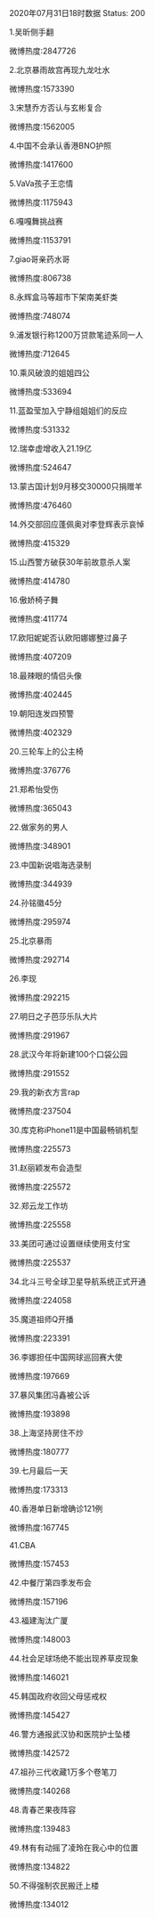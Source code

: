 2020年07月31日18时数据
Status: 200

1.吴昕侧手翻

微博热度:2847726

2.北京暴雨故宫再现九龙吐水

微博热度:1573390

3.宋慧乔方否认与玄彬复合

微博热度:1562005

4.中国不会承认香港BNO护照

微博热度:1417600

5.VaVa孩子王恋情

微博热度:1175943

6.嘎嘎舞挑战赛

微博热度:1153791

7.giao哥亲药水哥

微博热度:806738

8.永辉盒马等超市下架南美虾类

微博热度:748074

9.浦发银行称1200万贷款笔迹系同一人

微博热度:712645

10.乘风破浪的姐姐四公

微博热度:533694

11.蓝盈莹加入宁静组姐姐们的反应

微博热度:531332

12.瑞幸虚增收入21.19亿

微博热度:524647

13.蒙古国计划9月移交30000只捐赠羊

微博热度:476460

14.外交部回应蓬佩奥对李登辉表示哀悼

微博热度:415329

15.山西警方破获30年前故意杀人案

微博热度:414780

16.傲娇椅子舞

微博热度:411774

17.欧阳妮妮否认欧阳娜娜整过鼻子

微博热度:407209

18.最辣眼的情侣头像

微博热度:402445

19.朝阳连发四预警

微博热度:402329

20.三轮车上的公主椅

微博热度:376776

21.郑希怡受伤

微博热度:365043

22.做家务的男人

微博热度:348901

23.中国新说唱海选录制

微博热度:344939

24.孙铭徽45分

微博热度:295974

25.北京暴雨

微博热度:292714

26.李现

微博热度:292215

27.明日之子芭莎乐队大片

微博热度:291967

28.武汉今年将新建100个口袋公园

微博热度:291552

29.我的新衣方言rap

微博热度:237504

30.库克称iPhone11是中国最畅销机型

微博热度:225573

31.赵丽颖发布会造型

微博热度:225572

32.郑云龙工作坊

微博热度:225558

33.美团可通过设置继续使用支付宝

微博热度:225537

34.北斗三号全球卫星导航系统正式开通

微博热度:224058

35.魔道祖师Q开播

微博热度:223391

36.李娜担任中国网球巡回赛大使

微博热度:197669

37.暴风集团冯鑫被公诉

微博热度:193898

38.上海坚持房住不炒

微博热度:180777

39.七月最后一天

微博热度:173313

40.香港单日新增确诊121例

微博热度:167745

41.CBA

微博热度:157453

42.中餐厅第四季发布会

微博热度:157196

43.福建淘汰广厦

微博热度:148003

44.社会足球场绝不能出现养草皮现象

微博热度:146021

45.韩国政府收回父母惩戒权

微博热度:145427

46.警方通报武汉协和医院护士坠楼

微博热度:142572

47.祖孙三代收藏1万多个卷笔刀

微博热度:140268

48.青春芒果夜阵容

微博热度:139483

49.林有有动摇了凌玲在我心中的位置

微博热度:134822

50.不得强制农民搬迁上楼

微博热度:134012

